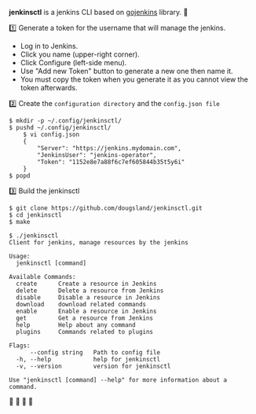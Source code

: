 **jenkinsctl** is a jenkins CLI based on [gojenkins](https://github.com/iamayushm/gojenkins) library. 🚀

:one: Generate a token for the username that will manage the jenkins.

- Log in to Jenkins.
- Click you name (upper-right corner).
- Click Configure (left-side menu).
- Use "Add new Token" button to generate a new one then name it.
- You must copy the token when you generate it as you cannot view the token afterwards.

:two: Create the `configuration directory` and the `config.json file`
```
$ mkdir -p ~/.config/jenkinsctl/
$ pushd ~/.config/jenkinsctl/
    $ vi config.json 
    {
        "Server": "https://jenkins.mydomain.com",
        "JenkinsUser": "jenkins-operator",
        "Token": "1152e8e7a88f6c7ef605844b35t5y6i"
    }
$ popd
```

:three: Build the jenkinsctl

```
$ git clone https://github.com/dougsland/jenkinsctl.git
$ cd jenkinsctl
$ make
```

```
$ ./jenkinsctl
Client for jenkins, manage resources by the jenkins

Usage:
  jenkinsctl [command]

Available Commands:
  create      Create a resource in Jenkins
  delete      Delete a resource from Jenkins
  disable     Disable a resource in Jenkins
  download    download related commands
  enable      Enable a resource in Jenkins
  get         Get a resource from Jenkins
  help        Help about any command
  plugins     Commands related to plugins

Flags:
      --config string   Path to config file
  -h, --help            help for jenkinsctl
  -v, --version         version for jenkinsctl

Use "jenkinsctl [command] --help" for more information about a command.
```

:rocket: :rocket: :rocket: :rocket:
